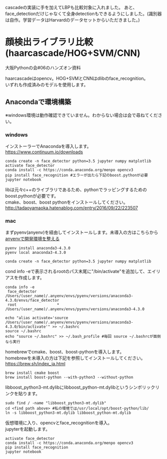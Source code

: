 cascadeの実装に手を加えてLBPも比較対象に入れました。
あと、face_detectionだけじゃなくて全身detectionもできるようにしました。(識別器は自作。学習データはHarvardのデータセットからいただきました。)

# 顔検出ライブラリ比較(haarcascade/HOG+SVM/CNN)

大阪Pythonの会#06のハンズオン資料

haarcascadeはopencv。HOG+SVMとCNNはdlibのface_recognition。  
いずれも作成済みのモデルを使用します。

## Anacondaで環境構築

※windows環境は動作確認できていません。わからない場合は会で尋ねてください。

### windows

インストーラーでAnacondaを導入します。https://www.continuum.io/downloads

```
conda create -n face_detector python=3.5 jupyter numpy matplotlib
activate face_detector
conda install -c https://conda.anaconda.org/menpo opencv3
pip install face_recognition #エラーが出たら下記のboost.pythonが必要
jupyter notebook
```
libは元々c++のライブラリであるため、pythonでラッピングするためのboost.pythonが必要です。  
cmake、boost、boost pythonをインストールしてください。  
http://tadaoyamaoka.hatenablog.com/entry/2016/09/22/223507

### mac

まずpyenv(anyenv)を経由してインストールします。未導入の方はこちらから[anyenvで開発環境を整える](http://qiita.com/luckypool/items/f1e756e9d3e9786ad9ea)

```
pyenv install anaconda3-4.3.0
pyenv local anaconda3-4.3.0

conda create -n face_detector python=3.5 jupyter numpy matplotlib
```

cond info -eで表示されるrootのパス末尾に"/bin/activate"を追加して、エイリアスを作成します。

```
conda info -e
 face_detector          /Users/(user_name)/.anyenv/envs/pyenv/versions/anaconda3-4.3.0/envs/face_detector
 root                  *  /Users/(user_name)/.anyenv/envs/pyenv/versions/anaconda3-4.3.0

echo "alias activate='source /Users/(user_name)/.anyenv/envs/pyenv/versions/anaconda3-4.3.0/bin/activate'" >> ~/.bashrc
source ~/.bashrc
echo "source ~/.bashrc" >> ~/.bash_profile #毎回 source ~/.bashrcが面倒なら実行
```

homebrewでcmake、boost、boost-pythonを導入します。  
homebrewを未導入の方は下記を参照してインストールしてください。  
https://brew.sh/index_ja.html

```
brew install cmake boost
brew install boost-python --with-python3 --without-python
```

libboost_python3-mt.dylibにlibboost_python-mt.dylibというシンボリックリンクを貼ります。

```
sudo find / -name "libboost_python3-mt.dylib"
cd <find path above> #私の環境では/usr/local/opt/boost-python/lib/
ln -s libboost_python3-mt.dylib libboost_python-mt.dylib
```

仮想環境に入り、opencvとface_recognitionを導入。  
jupyterを起動します。

```
activate face_detector
conda install -c https://conda.anaconda.org/menpo opencv3
pip install face_recognition
jupyter notebook
```
